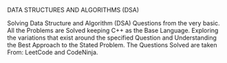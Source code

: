 DATA STRUCTURES AND ALGORITHMS (DSA)

Solving Data Structure and Algorithm (DSA) Questions from the very basic. 
All the Problems are Solved keeping C++ as the Base Language.
Exploring the variations that exist around the specified Question and Understanding the Best Approach to the Stated Problem.
The Questions Solved are taken From: LeetCode and CodeNinja.

